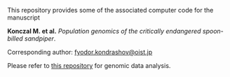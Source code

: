 This repository provides some of the associated computer code for the manuscript  

**Konczal M. et al.** _Population genomics of the critically endangered spoon-billed sandpiper_.  
  
  
Corresponding author: fyodor.kondrashov@oist.jp  


Please refer to [this repository](https://github.com/konczal/SBS) for genomic data analysis.
